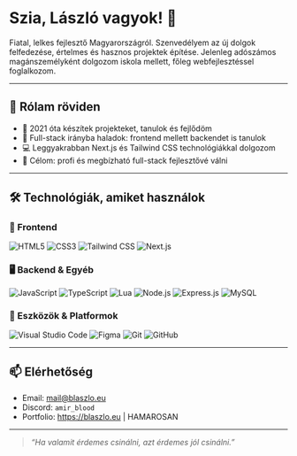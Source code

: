 # Szia, László vagyok! 👋

Fiatal, lelkes fejlesztő Magyarországról. Szenvedélyem az új dolgok felfedezése, értelmes és hasznos projektek építése. Jelenleg adószámos magánszemélyként dolgozom iskola mellett, főleg webfejlesztéssel foglalkozom.

---

## 🚀 Rólam röviden

- 🔧 2021 óta készítek projekteket, tanulok és fejlődöm
- 🧠 Full-stack irányba haladok: frontend mellett backendet is tanulok
- 💻 Leggyakrabban Next.js és Tailwind CSS technológiákkal dolgozom
- 🎯 Célom: profi és megbízható full-stack fejlesztővé válni

---

## 🛠️ Technológiák, amiket használok

### 🚧 Frontend
![HTML5](https://img.shields.io/badge/HTML5-E34F26?style=flat-square&logo=html5&logoColor=white)
![CSS3](https://img.shields.io/badge/CSS3-1572B6?style=flat-square&logo=css3&logoColor=white)
![Tailwind CSS](https://img.shields.io/badge/Tailwind_CSS-38B2AC?style=flat-square&logo=tailwind-css&logoColor=white)
![Next.js](https://img.shields.io/badge/Next.js-000000?style=flat-square&logo=nextdotjs&logoColor=white)

### 🖥 Backend & Egyéb
![JavaScript](https://img.shields.io/badge/JavaScript-F7DF1E?style=flat-square&logo=javascript&logoColor=black)
![TypeScript](https://img.shields.io/badge/TypeScript-3178C6?style=flat-square&logo=typescript&logoColor=white)
![Lua](https://img.shields.io/badge/Lua-2C2D72?style=flat-square&logo=lua&logoColor=white)
![Node.js](https://img.shields.io/badge/Node.js-339933?style=flat-square&logo=node.js&logoColor=white)
![Express.js](https://img.shields.io/badge/Express.js-000000?style=flat-square&logo=express&logoColor=white)
![MySQL](https://img.shields.io/badge/MySQL-4479A1?style=flat-square&logo=mysql&logoColor=white)

### 🧰 Eszközök & Platformok
![Visual Studio Code](https://img.shields.io/badge/VS_Code-007ACC?style=flat-square&logo=visual-studio-code&logoColor=white)
![Figma](https://img.shields.io/badge/Figma-F24E1E?style=flat-square&logo=figma&logoColor=white)
![Git](https://img.shields.io/badge/Git-F05032?style=flat-square&logo=git&logoColor=white)
![GitHub](https://img.shields.io/badge/GitHub-181717?style=flat-square&logo=github&logoColor=white)

---

## 📫 Elérhetőség

- Email: mail@blaszlo.eu
- Discord: `amir_blood`
- Portfolio: https://blaszlo.eu | HAMAROSAN

---

> *“Ha valamit érdemes csinálni, azt érdemes jól csinálni.”*  
